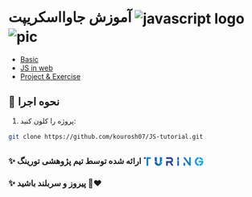 # آموزش جاوااسکریپت   <img src="https://cdn.jsdelivr.net/gh/devicons/devicon/icons/javascript/javascript-original.svg" height="40" alt="javascript logo" align="center"  /> <img src="https://cdn.ituring.ir/research/76/turing%20(2).png" alt="pic" align="center" width="50px">

 - <a href="https://github.com/kourosh07/JS-tutorial/blob/main/main.js" target="_blank"> Basic </a>
 - <a href="https://github.com/kourosh07/JS-tutorial/tree/main/JS%20in%20web" target="_blank"> JS in web </a>
 - <a href="https://github.com/kourosh07/JS-tutorial/tree/main/Project%20%26%20Exercise" target="_blank"> Project & Exercise </a>


## 🚀 نحوه اجرا

1. پروژه را کلون کنید:
```bash
git clone https://github.com/kourosh07/JS-tutorial.git
```

##

### ✨ ارائه شده توسط تیم پژوهشی تورینگ <a href="https://ituring.ir"> <img src="https://github.com/kourosh07/kourosh07/blob/main/turing%20(1)_prev_ui.png" alt="turinglogo" border="0" align="center" width="120px"> </a> 

### ✨ پیروز و سربلند باشید  :rose::heart:


